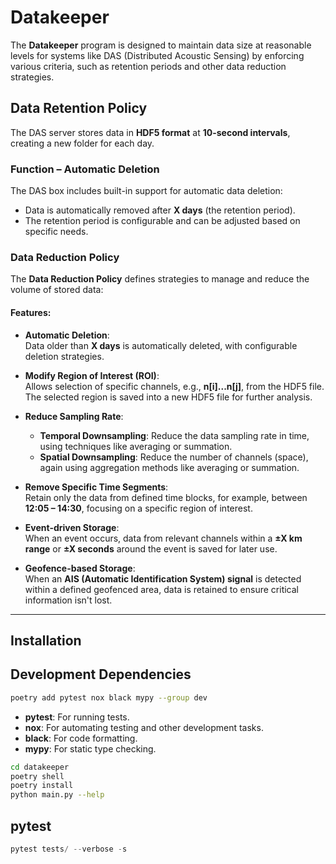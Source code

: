 # Datakeeper

The **Datakeeper** program is designed to maintain data size at reasonable levels for systems like DAS (Distributed Acoustic Sensing) by enforcing various criteria, such as retention periods and other data reduction strategies.

## Data Retention Policy

The DAS server stores data in **HDF5 format** at **10-second intervals**, creating a new folder for each day.

### **Function – Automatic Deletion**

The DAS box includes built-in support for automatic data deletion:

- Data is automatically removed after **X days** (the retention period).
- The retention period is configurable and can be adjusted based on specific needs.

### **Data Reduction Policy**

The **Data Reduction Policy** defines strategies to manage and reduce the volume of stored data:

#### **Features:**

- **Automatic Deletion**:  
  Data older than **X days** is automatically deleted, with configurable deletion strategies.

- **Modify Region of Interest (ROI)**:  
  Allows selection of specific channels, e.g., **n[i]...n[j]**, from the HDF5 file. The selected region is saved into a new HDF5 file for further analysis.

- **Reduce Sampling Rate**:  
  - **Temporal Downsampling**: Reduce the data sampling rate in time, using techniques like averaging or summation.
  - **Spatial Downsampling**: Reduce the number of channels (space), again using aggregation methods like averaging or summation.

- **Remove Specific Time Segments**:  
  Retain only the data from defined time blocks, for example, between **12:05 – 14:30**, focusing on a specific region of interest.

- **Event-driven Storage**:  
  When an event occurs, data from relevant channels within a **±X km range** or **±X seconds** around the event is saved for later use.

- **Geofence-based Storage**:  
  When an **AIS (Automatic Identification System) signal** is detected within a defined geofenced area, data is retained to ensure critical information isn't lost.

---

## Installation

## Development Dependencies

```bash
poetry add pytest nox black mypy --group dev
```

- **pytest**: For running tests.
- **nox**: For automating testing and other development tasks.
- **black**: For code formatting.
- **mypy**: For static type checking.


```bash
cd datakeeper
poetry shell
poetry install
python main.py --help
```

## pytest

```python
pytest tests/ --verbose -s
```
